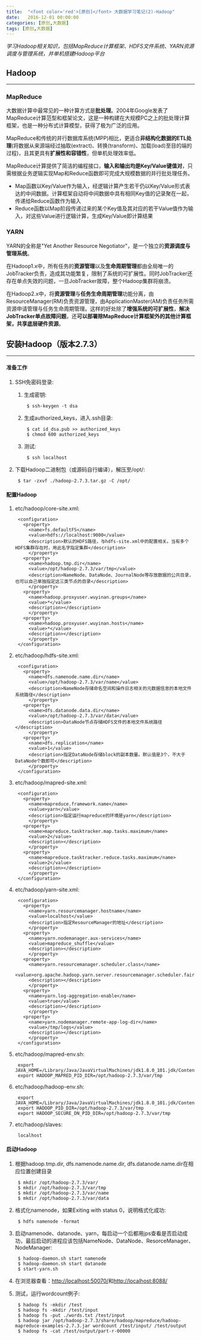 ```yaml
---
title:  "<font color='red'>[原创]</font> 大数据学习笔记(2)-Hadoop"
date:   2016-12-01 00:00:00
categories: [原创,大数据]
tags: [原创,大数据]
---
```


*学习Hadoop相关知识，包括MapReduce计算框架、HDFS文件系统、YARN资源调度与管理系统，并单机搭建Hadoop平台*

## Hadoop
---

### MapReduce

大数据计算中最常见的一种计算方式是**批处理**。2004年Google发表了MapReduce计算范型和框架论文，这是一种构建在大规模PC之上的批处理计算框架，也是一种分布式计算模型，获得了极为广泛的应用。

MapReduce和传统的并行数据库系统(MPP)相比，更适合**非结构化数据的ETL处理**(将数据从来源端经过抽取(extract)、转换(transform)、加载(load)至目的端的过程)，且其更具有**扩展性和容错性**，但单机处理效率低。

MapReduce计算提供了简洁的编程接口，**输入和输出均是Key/Value键值对**，只需根据业务逻辑实现Map和Reduce函数即可完成大规模数据的并行批处理任务。

* Map函数以Key/Value作为输入，经逻辑计算产生若干仍以Key/Value形式表达的中间数据。计算框架自动将中间数据中具有相同Key值的记录聚在一起，传递给Reduce函数作为输入
* Reduce函数以Map阶段传递过来的某个Key值及其对应的若干Value值作为输入，对这些Value进行逻辑计算，生成Key/Value即计算结果

### YARN

YARN的全称是"Yet Another Resource Negotiator"，是一个独立的**资源调度与管理系统**。

在Hadoop1.x中，所有任务的**资源管理**以及**生命周期管理**都由全局唯一的JobTracker负责，造成其功能繁复，限制了系统的可扩展性。同时JobTracker还存在单点失效的问题，一旦JobTracker故障，整个Hadoop集群将崩溃。

在Hadoop2.x中，将**资源管理**与**任务生命周期管理**功能分离，由ResourceManager(RM)负责资源管理，由ApplicationMaster(AM)负责任务所需资源申请管理与任务生命周期管理。这样的好处除了**增强系统的可扩展性**，**解决JobTracker单点故障问题**，还**可以部署除MapReduce计算框架外的其他计算框架，共享底层硬件资源**。


## 安装Hadoop（版本2.7.3）
---

#### 准备工作 
1. SSH免密码登录:

	1. 生成密钥: 

			$ ssh-keygen -t dsa

	2. 生成authorized_keys，进入.ssh目录:

			$ cat id_dsa.pub >> authorized_keys
			$ chmod 600 authorized_keys

	3. 测试:
	
			$ ssh localhost

2. 下载Hadoop二进制包（或源码自行编译），解压至/opt/:

		$ tar -zxvf ./hadoop-2.7.3.tar.gz -C /opt/

#### 配置Hadoop
1. etc/hadoop/core-site.xml:

		<configuration>
		  <property>
		    <name>fs.defaultFS</name>
		    <value>hdfs://localhost:9000</value>
		    <description>默认的HDFS路径，与hdfs-site.xml中的配置相关。当有多个HDFS集群存在时，用此名字指定集群</description>
			</property>
		  <property>
		    <name>hadoop.tmp.dir</name>
		    <value>/opt/hadoop-2.7.3/var/tmp</value> 
		    <description>NameNode、DataNode、JournalNode等存放数据的公共目录，也可以自己单独指定这三类节点的目录</description>
			</property>
		  <property>
		    <name>hadoop.proxyuser.wuyinan.groups</name>
		    <value>*</value>
		    <description></description>
			</property>
		  <property>
		    <name>hadoop.proxyuser.wuyinan.hosts</name>
		    <value>*</value>
		    <description></description>
			</property>
		</configuration>

2. etc/hadoop/hdfs-site.xml:

		<configuration>
		  <property>
		    <name>dfs.namenode.name.dir</name>
		    <value>/opt/hadoop-2.7.3/var/name</value>
		    <description>NameNode存储命名空间和操作日志相关的元数据信息的本地文件系统路径</description>
			</property>
		  <property>
		    <name>dfs.datanode.data.dir</name>
		    <value>/opt/hadoop-2.7.3/var/data</value>
		    <description>DataNode节点存储HDFS文件的本地文件系统路径</description> 
			</property>
		  <property>
		    <name>dfs.replication</name>
		    <value>1</value>
		    <description>指定DataNode存储block的副本数量。默认值是3个，不大于DataNode个数即可</description>
			</property>
		</configuration>

3. etc/hadoop/mapred-site.xml:

		<configuration>
		  <property>
		    <name>mapreduce.framework.name</name>
		    <value>yarn</value> 
		    <description>指定运行mapreduce的环境是yarn</description>
			</property>
		  <property>
		    <name>mapreduce.tasktracker.map.tasks.maximum</name>
		    <value>2</value>
		    <description></description>
			</property>
		  <property>
		    <name>mapreduce.tasktracker.reduce.tasks.maximum</name>
		    <value>2</value>
		    <description></description>
			</property>
		</configuration>

4. etc/hadoop/yarn-site.xml:

		<configuration>
		  <property>      
		    <name>yarn.resourcemanager.hostname</name>      
		    <value>localhost</value>  
		    <description>指定ResourceManager的地址</description>
			</property>  
		  <property>  
		    <name>yarn.nodemanager.aux-services</name>  
		    <value>mapreduce_shuffle</value>  
		    <description></description>
			</property>
		  <property>  
		    <name>yarn.resourcemanager.scheduler.class</name>
		    <value>org.apache.hadoop.yarn.server.resourcemanager.scheduler.fair.FairScheduler</value>
		    <description></description>
			</property>
		  <property>
		    <name>yarn.log-aggregation-enable</name>
		    <value>true</value>
		    <description></description>
			</property>
		  <property>
		    <name>yarn.nodemanager.remote-app-log-dir</name>
		    <value>/tmp/logs</value>
		    <description></description>
			</property>
		</configuration>

5. etc/hadoop/mapred-env.sh:

		export JAVA_HOME=/Library/Java/JavaVirtualMachines/jdk1.8.0_101.jdk/Contents/Home
		export HADOOP_MAPRED_PID_DIR=/opt/hadoop-2.7.3/var/tmp

6. etc/hadoop/hadoop-env.sh:

		export JAVA_HOME=/Library/Java/JavaVirtualMachines/jdk1.8.0_101.jdk/Contents/Home
		export HADOOP_PID_DIR=/opt/hadoop-2.7.3/var/tmp
		export HADOOP_SECURE_DN_PID_DIR=/opt/hadoop-2.7.3/var/tmp

7. etc/hadoop/slaves:

		localhost

#### 启动Hadoop	
1. 根据hadoop.tmp.dir, dfs.namenode.name.dir, dfs.datanode.name.dir在相应位置创建目录

		$ mkdir /opt/hadoop-2.7.3/var/
		$ mkdir /opt/hadoop-2.7.3/var/tmp
		$ mkdir /opt/hadoop-2.7.3/var/name
		$ mkdir /opt/hadoop-2.7.3/var/data

2. 格式化namenode，如果Exiting with status 0，说明格式化成功:

		$ hdfs namenode -format

3. 启动namenode、datanode、yarn，每启动一个后都用jps查看是否启动成功，最后启动的进程应该包括NameNode、DataNode、ResorceManager、NodeManager:

		$ hadoop-daemon.sh start namenode
		$ hadoop-daemon.sh start datanode
		$ start-yarn.sh

4. 在浏览器查看：[http://localhost:50070/](http://localhost:50070/)和[http://localhost:8088/](http://localhost:8088/)

5. 测试，运行wordcount例子:

		$ hadoop fs -mkdir /test
		$ hadoop fs -mkdir /test/input
		$ hadoop fs -put ./words.txt /test/input
		$ hadoop jar /opt/hadoop-2.7.3/share/hadoop/mapreduce/hadoop-mapreduce-examples-2.7.3.jar wordcount /test/input/ /test/output
		$ hadoop fs -cat /test/output/part-r-00000
